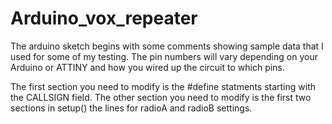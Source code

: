# Arduino_vox_repeater

The arduino sketch begins with some comments showing sample data that I used for some of my testing.  The pin numbers will vary depending on your Arduino or ATTINY and how you wired up the circuit to which pins.

The first section you need to modify is the #define statments starting with the CALLSIGN field.
The other section you need to modify is the first two sections in setup() the lines for radioA and radioB settings.
